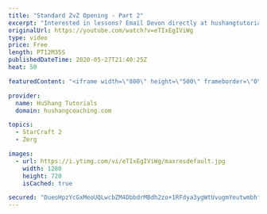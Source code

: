 ```yaml
---
title: "Standard ZvZ Opening - Part 2"
excerpt: "Interested in lessons? Email Devon directly at hushangtutorials@outlook.com ------------------------------------------------------------------------------------------------------- Want to support HuShang Tutorials directly? Patreon is a website where you can contribute a monthly donation that will help"
originalUrl: https://youtube.com/watch?v=eTIxEgIViWg
type: video
price: Free
length: PT12M35S
publishedDateTime: 2020-05-27T21:40:25Z
heat: 50

featuredContent: "<iframe width=\"800\" height=\"500\" frameborder=\"0\" src=\"https://www.youtube.com/embed/eTIxEgIViWg\" allow=\"accelerometer; autoplay; encrypted-media; gyroscope; picture-in-picture\" allowfullscreen></iframe>"

provider:
  name: HuShang Tutorials
  domain: hushangcoaching.com

topics:
  - StarCraft 2
  - Zerg

images:
  - url: https://i.ytimg.com/vi/eTIxEgIViWg/maxresdefault.jpg
    width: 1280
    height: 720
    isCached: true

secured: "DueoHpzYcGxMeoUQLwcbZM4DbbdrMBdh2zo+1RFdya3ygWtUvugmYeutwmbhfK/ldmjg+WsVevhkJXTTGAu2hDv+P1GBfVd5vM/kNeDVj9RxDXOyoGeDy/Jygp8AM2S2VAqQfC0zXw7ZURb60FgVmLXP9kGmWIllikr20JDAg5QoQlADyl/bZrnIH9EpB/GVSnYuYqBPaZ08mtfgEgQqy0Nm86YJtHMyZES74h47Wv76sbg6ZZxFCWDN5baYxJmcdVNf5H4hpMgWVSZeyJzFqpmwfZGHM+X0RSaRf5cn+/GZt4PRCPYpC4MoNE1945C32VNF0eYRokq1Ktc7xU4ls9d+7a1Y+QxoIebN2U5VDSBtfkJ3xa+zC9m7QRI8jTX1HLWNZI9fgIh69D2yVIFeRyUR9aZJVXIsmzEETiJBBO4=;0SwswFB+EJpjFxhA1VWMaA=="
---
```


